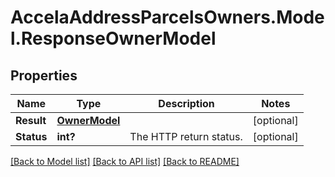 # AccelaAddressParcelsOwners.Model.ResponseOwnerModel
## Properties

Name | Type | Description | Notes
------------ | ------------- | ------------- | -------------
**Result** | [**OwnerModel**](OwnerModel.md) |  | [optional] 
**Status** | **int?** | The HTTP return status. | [optional] 

[[Back to Model list]](../README.md#documentation-for-models) [[Back to API list]](../README.md#documentation-for-api-endpoints) [[Back to README]](../README.md)

